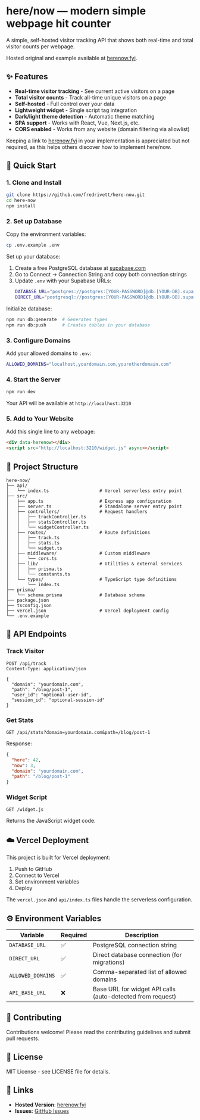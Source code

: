 # here/now — modern simple webpage hit counter

A simple, self-hosted visitor tracking API that shows both real-time and total visitor counts per webpage.

Hosted original and example available at [herenow.fyi](https://www.herenow.fyi).

## ✨ Features

- **Real-time visitor tracking** - See current active visitors on a page
- **Total visitor counts** - Track all-time unique visitors on a page
- **Self-hosted** - Full control over your data
- **Lightweight widget** - Single script tag integration
- **Dark/light theme detection** - Automatic theme matching
- **SPA support** - Works with React, Vue, Next.js, etc.
- **CORS enabled** - Works from any website (domain filtering via allowlist)

Keeping a link to [herenow.fyi](https://herenow.fyi) in your implementation is appreciated but not required, as this helps others discover how to implement here/now.

## 🚀 Quick Start

### 1. Clone and Install

```bash
git clone https://github.com/fredrivett/here-now.git
cd here-now
npm install
```

### 2. Set up Database

Copy the environment variables:

```bash
cp .env.example .env
```

Set up your database:

1. Create a free PostgreSQL database at [supabase.com](https://supabase.com)
2. Go to Connect → Connection String and copy both connection strings
3. Update `.env` with your Supabase URLs:
   ```bash
   DATABASE_URL="postgres://postgres:[YOUR-PASSWORD]@db.[YOUR-DB].supabase.co:6543/postgres?pgbouncer=true"  # Transaction Pooler
   DIRECT_URL="postgresql://postgres:[YOUR-PASSWORD]@db.[YOUR-DB].supabase.co:5432/postgres"  # Direct connection
   ```

Initialize database:

```bash
npm run db:generate  # Generates types
npm run db:push      # Creates tables in your database
```

### 3. Configure Domains

Add your allowed domains to `.env`:

```bash
ALLOWED_DOMAINS="localhost,yourdomain.com,yourotherdomain.com"
```

### 4. Start the Server

```bash
npm run dev
```

Your API will be available at `http://localhost:3210`

### 5. Add to Your Website

Add this single line to any webpage:

```html
<div data-herenow></div>
<script src="http://localhost:3210/widget.js" async></script>
```

## 📁 Project Structure

```
here-now/
├── api/
│   └── index.ts                   # Vercel serverless entry point
├── src/
│   ├── app.ts                     # Express app configuration
│   ├── server.ts                  # Standalone server entry point
│   ├── controllers/               # Request handlers
│   │   ├── trackController.ts
│   │   ├── statsController.ts
│   │   └── widgetController.ts
│   ├── routes/                    # Route definitions
│   │   ├── track.ts
│   │   ├── stats.ts
│   │   └── widget.ts
│   ├── middleware/                # Custom middleware
│   │   └── cors.ts
│   ├── lib/                       # Utilities & external services
│   │   ├── prisma.ts
│   │   └── constants.ts
│   └── types/                     # TypeScript type definitions
│       └── index.ts
├── prisma/
│   └── schema.prisma              # Database schema
├── package.json
├── tsconfig.json
├── vercel.json                    # Vercel deployment config
└── .env.example
```

## 🔌 API Endpoints

### Track Visitor
```http
POST /api/track
Content-Type: application/json

{
  "domain": "yourdomain.com",
  "path": "/blog/post-1",
  "user_id": "optional-user-id",
  "session_id": "optional-session-id"
}
```

### Get Stats
```http
GET /api/stats?domain=yourdomain.com&path=/blog/post-1
```

Response:
```json
{
  "here": 42,
  "now": 3,
  "domain": "yourdomain.com",
  "path": "/blog/post-1"
}
```

### Widget Script
```http
GET /widget.js
```

Returns the JavaScript widget code.

## ☁️ Vercel Deployment

This project is built for Vercel deployment:

1. Push to GitHub
2. Connect to Vercel
3. Set environment variables
4. Deploy

The `vercel.json` and `api/index.ts` files handle the serverless configuration.

## ⚙️ Environment Variables

| Variable | Required | Description |
|----------|----------|-------------|
| `DATABASE_URL` | ✅ | PostgreSQL connection string |
| `DIRECT_URL` | ✅ | Direct database connection (for migrations) |
| `ALLOWED_DOMAINS` | ✅ | Comma-separated list of allowed domains |
| `API_BASE_URL` | ❌ | Base URL for widget API calls (auto-detected from request) |

## 🤝 Contributing

Contributions welcome! Please read the contributing guidelines and submit pull requests.

## 📄 License

MIT License - see LICENSE file for details.

## 🔗 Links

- **Hosted Version**: [herenow.fyi](https://herenow.fyi)
- **Issues**: [GitHub Issues](https://github.com/fredrivett/here-now/issues)

